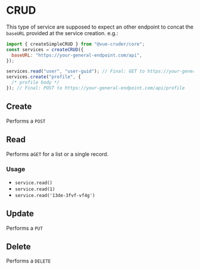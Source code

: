 # CRUD

This type of service are supposed to expect an other endpoint to concat the `baseURL` provided at the service creation. e.g.:

```js
import { createSimpleCRUD } from "@vue-cruder/core";
const services = createCRUD({
  baseURL: "https://your-general-endpoint.com/api",
});

services.read("user", "user-guid"); // Final: GET to https://your-general-endpoint.com/api/user/user-guid
services.create("profile", {
  /* profile body */
}); // Final: POST to https://your-general-endpoint.com/api/profile
```

## Create
Performs a `POST`


## Read
Performs a`GET` for a list or a single record.
### Usage
- `service.read()`
- `service.read(1)` 
- `service.read('13de-3fvf-vf4g')` 

## Update
Performs a `PUT`

## Delete
Performs a `DELETE`